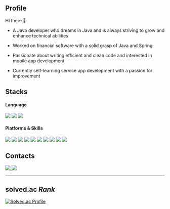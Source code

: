 ## Profile
 Hi there 👋

* A Java developer who dreams in Java and is always striving to grow and enhance technical abilities

* Worked on financial software with a solid grasp of Java and Spring

* Passionate about writing efficient and clean code and interested in mobile app development

* Currently self-learning service app development with a passion for improvement



## Stacks
#### Language
<span>
 <img src="https://img.shields.io/badge/kotlin-%230095D5.svg?&style=for-the-badge&logo=kotlin&logoColor=blue&color=purple" />
 <img src="https://img.shields.io/badge/java-%23007396.svg?&style=for-the-badge&logo=java&logoColor=red&color=white" />
 <img src="https://img.shields.io/badge/javascript-F7DF1E?style=for-the-badge&logo=javascript&logoColor=black">
</span>


#### Platforms & Skills
<span> 
 <img src="https://img.shields.io/badge/android-%233DDC84.svg?&style=for-the-badge&logo=android&logoColor=white" />
 <img src="https://img.shields.io/badge/spring-%236DB33F.svg?&style=for-the-badge&logo=spring&logoColor=white" />
 <img src="https://img.shields.io/badge/node.js-%23339933.svg?&style=for-the-badge&logo=node.js&logoColor=white" />
 <img src="https://img.shields.io/badge/express-000000?style=for-the-badge&logo=express&logoColor=white">
 <img src="https://img.shields.io/badge/firebase-FFCA28?style=for-the-badge&logo=firebase&logoColor=white">
 <img src="https://img.shields.io/badge/git-F05032?style=for-the-badge&logo=git&logoColor=white">
 <img src="https://img.shields.io/badge/oracle-F80000?style=for-the-badge&logo=oracle&logoColor=white">
 <img src="https://img.shields.io/badge/mysql-4479A1?style=for-the-badge&logo=mysql&logoColor=white">
 <img src="https://img.shields.io/badge/html-E34F26?style=for-the-badge&logo=html5&logoColor=white">
 <img src="https://img.shields.io/badge/css-1572B6?style=for-the-badge&logo=css3&logoColor=white">
</span>


## Contacts
<p align="">
  <a href="https://devnuts.tistory.com/">
   <img src="https://img.shields.io/badge/Tech-blog-black?style=flat-square&link=https://devnuts.tistory.com/"/>
 </a>  
  <a href="mailto:anhohyun92@gmail.com">
   <img src="https://img.shields.io/badge/Gmail-red?style=flat-square&logo=Gmail&logoColor=white&link=mailto:anhohyun92@gmail.com"/>
  </a>
</p>


----

## solved.ac _Rank_
[![Solved.ac Profile](http://mazassumnida.wtf/api/v2/generate_badge?boj=devnuts)](https://solved.ac/devnuts/)
